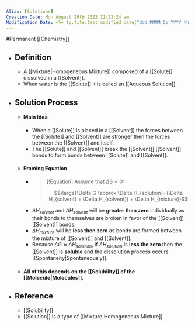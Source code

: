 ```yaml
---
Alias: [Solutions]
Creation Date: Mon August 29th 2022 11:22:24 am 
Modification Date: <%+ tp.file.last_modified_date("ddd MMMM Do YYYY hh:mm:ss a") %>
---
```

#Permanent [[Chemistry]]

- ## Definition
	-  A [[Mixture|Homogeneous Mixture]] composed of a [[Solute]] dissolved in a [[Solvent]].
	- When water is the [[Solute]] it is called an [[Aqueous Solution]].
- ## Solution Process
	- #### Main Idea
		- When a [[Solute]] is placed in a [[Solvent]] the forces between the [[Solute]] and [[Solvent]] are stronger then the forces between the [[Solvent]] and itself.
		- The [[Solute]] and [[Solvent]] break the [[Solvent]] [[Solvent]] bonds to form bonds between [[Solute]] and [[Solvent]].
	- #### Framing Equation
		- > [!Equation]
		  > Assume that $\Delta S \approx 0$:
		  > 
		  > $$\large{\Delta G \approx \Delta H_{solution}=(\Delta H_{solvent} + \Delta H_{solvent}) + \Delta H_{mixture}}$$
		- $\Delta H_{solvent}$ and $\Delta H_{solvent}$ will be **greater than zero** individually as their bonds to themselves are broken in favor of the [[Solvent]] [[Solvent]] bonds.
		- $\Delta H_{mixture}$ will be **less then zero** as bonds are formed between the mixture of [[Solvent]] and [[Solvent]].
		- Because $\Delta G \approx \Delta H_{solution}$, if $\Delta H_{solution}$ is **less the zero** then the [[Solvent]] is **soluble** and the dissolution process occurs [[Spontaneity|Spontaneously]].
	- #### All of this depends on the [[Solubility]] of the [[Molecule|Molecules]].
- ## Reference
	- [[Solubility]]
	- [[Solution]] is a type of [[Mixture|Homogeneous Mixture]].